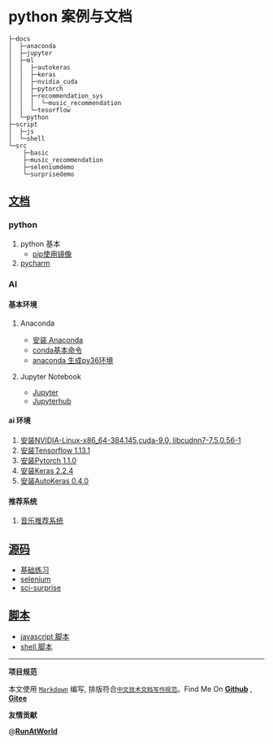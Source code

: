# python 案例与文档

```
├─docs
│  ├─anaconda
│  ├─jupyter
│  ├─ml
│  │  ├─autokeras
│  │  ├─keras
│  │  ├─nvidia_cuda
│  │  ├─pytorch
│  │  ├─recommendation_sys
│  │  │  └─music_recommendation
│  │  └─tesorflow
│  └─python
├─script
│  ├─js
│  └─shell
└─src
    ├─basic
    ├─music_recommendation
    ├─seleniumdemo
    └─surprisedemo
```

## [文档](./docs/README.md)
### python 
1. python 基本
    - [pip使用镜像](python/pip_mirrors.md)
1. [pycharm](pycharm.md)


### AI

#### 基本环境
1. Anaconda
    - [安装 Anaconda](anaconda/install_anaconda.md)
    - [conda基本命令](anaconda/conda_cmd.md)
    - [anaconda 生成py36环境](anaconda/py37_To_py36.md)
    
1. Jupyter Notebook
    - [Jupyter](./jupyter/jupyter_service.md)
    - [Jupyterhub](jupyter/jupyterhub_service.md)

#### ai 环境
1. [安装NVIDIA-Linux-x86_64-384.145,cuda-9.0, libcudnn7-7.5.0.56-1](ml/nvidia_cuda/)
1. [安装Tensorflow 1.13.1](ml/tesorflow/tesorflow.md)
1. [安装Pytorch 1.1.0](ml/pytorch/pytorch.md)
1. [安装Keras 2.2.4](ml/keras/keras.md)
1. [安装AutoKeras 0.4.0](ml/autokeras/autokeras.md)

#### 推荐系统
1. [音乐推荐系统](./doc/ml/recommendation_sys/music_recommendation/)

## [源码](./src/)

- [基础练习](./src/basic/)
- [selenium](./src/seleniumdemo)
- [sci-surprise](./src/surprisedemo)

## [脚本](./script/)

- [javascript 脚本](./script/js)
- [shell 脚本](./script/shell)




----------------------------------------

**项目规范**

本文使用 [`Markdown`](https://www.markdownguide.org/basic-syntax) 编写, 排版符合[`中文技术文档写作规范`](https://github.com/hbulpf/document-style-guide)。Find Me On [**Github**](https://github.com/hbulpf/pydemo) , [**Gitee**](https://gitee.com/sifangcloud/pydemo)

**友情贡献**

@[**RunAtWorld**](http://www.github.com/RunAtWorld)  &nbsp; 


